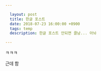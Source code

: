 ```yaml
---

  layout: post
  title: 한글 포스트
  date: 2018-07-23 16:00:00 +0900
  tags: temp
  description: 한글 포스트 안되면 클남... 아놔

---
```


ㅋㅋㅋ 

근데 함 

